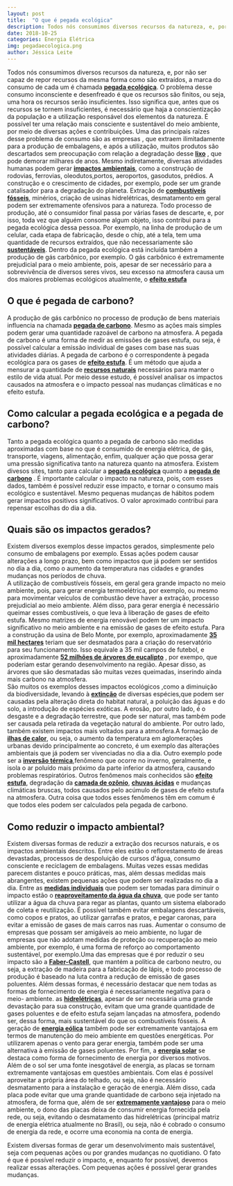 ```yaml
---
layout: post
title:  "O que é pegada ecológica"
description: Todos nós consumimos diversos recursos da natureza, e, por não ser capaz de repor recursos da mesma forma como são extraídos[...]
date: 2018-10-25
categories: Energia Elétrica
img: pegadaecologica.png
author: Jéssica Leite
---
```



Todos nós consumimos diversos recursos da natureza, e, por não ser capaz de repor recursos da mesma forma como são extraídos, a marca do consumo de cada um é chamada **[pegada ecológica](http://www.pegadaecologica.org.br/2015/index.php)**. O problema desse consumo inconsciente e desenfreado é que os recursos são finitos, ou seja, uma hora os recursos serão insuficientes. 
Isso significa que, antes que os recursos se tornem insuficientes, é necessário que haja a conscientização da população e a utilização responsável dos elementos da natureza. É possível ter uma relação mais consciente e sustentável do meio ambiente, por meio de diversas ações e contribuições.
Uma das principais raízes desse problema de consumo são as empresas , que extraem ilimitadamente para a produção de embalagens, e após a utilização, muitos produtos são descartados sem preocupação com relação a degradação desse **[lixo](https://www.fragmaq.com.br/blog/saiba-quais-os-danos-causados-pelo-descarte-inadequado-de-lixo-eletronico-ao-meio-ambiente/)** , que pode demorar milhares de anos.
Mesmo indiretamente, diversas atividades humanas podem gerar **[impactos ambientais](https://www.stoodi.com.br/blog/2018/04/19/impactos-ambientais-o-que-e-acao-do-homem-principais-causas-e-muito-mais-nesse-artigo-completo/)**, como a construção de rodovias, ferrovias, oleodutos,portos, aeroportos, gasodutos, prédios. A construção e o crescimento de cidades, por exemplo, pode ser um grande catalisador para a degradação do planeta. Extração de **[combustíveis fósseis](http://www.bioblog.com.br/combustiveis-fosseis-por-que-eles-prejudicam-o-meio-ambiente/)**, minérios, criação de usinas hidrelétricas, desmatamento em geral podem ser extremamente ofensivos para a natureza. 
Todo processo de produção, até o consumidor final passa por várias fases de descarte, e, por isso, toda vez que alguém consome algum objeto, isso contribui para a pegada ecológica dessa pessoa. Por exemplo, na linha de produção de um celular, cada etapa de fabricação, desde o chip, até a tela, tem uma quantidade de recursos extraídos, que não necessariamente são **[sustentáveis](https://www.todamateria.com.br/sustentabilidade/)**.
Dentro da pegada ecológica está incluída também a produção de gás carbônico, por exemplo. O gás carbônico é extremamente prejudicial para o meio ambiente, pois, apesar de ser necessário para a sobrevivência de diversos seres vivos, seu excesso na atmosfera causa um dos maiores problemas ecológicos atualmente, o **[efeito estufa](https://www.infoescola.com/quimica/dioxido-de-carbono/)**

<h2> O que é pegada de carbono? </h2>

A produção de gás carbônico no processo de produção de bens materiais influencia na chamada **[pegada de carbono](https://www.ecycle.com.br/3874-pegada-de-carbono)**. Mesmo as ações mais simples podem gerar uma quantidade razoável de carbono na atmosfera. A pegada de carbono é uma forma de medir as emissões de gases estufa, ou seja, é possível calcular a emissão individual de gases com base nas suas atividades diárias.
A pegada de carbono é o correspondente à pegada ecológica para os gases de **[efeito estufa](https://blog.waycarbon.com/2017/02/5-fontes-de-gases-de-efeito-estufa/)**. É um método que ajuda a mensurar a quantidade de **[recursos naturais](https://pt.wikipedia.org/wiki/Recurso_natural)** necessários para manter o estilo de vida atual. Por meio desse estudo, é possível analisar os impactos causados na atmosfera e o impacto pessoal nas mudanças climáticas e no efeito estufa.


<h2> Como calcular a pegada ecológica e a pegada de carbono? </h2>

Tanto a pegada ecológica quanto a pegada de carbono são medidas aproximadas com base no que é consumido de energia elétrica, de gás, transporte, viagens, alimentação, enfim, qualquer ação que possa gerar uma pressão significativa tanto na natureza quanto na atmosfera. Existem divesos sites, tanto para calcular a **[pegada ecológica](http://www.suapegadaecologica.com.br/)** quanto a **[pegada de carbono](http://www.iniciativaverde.org.br/calculadora/index.php#casa)** .
É importante calcular o impacto na natureza, pois, com esses dados, também é possível reduzir esse impacto, e tornar o consumo mais ecológico e sustentável. Mesmo pequenas mudanças de hábitos podem gerar impactos positivos significativos. O valor aproximado contribui para repensar escolhas do dia a dia.

<h2>Quais são os impactos gerados?</h2>

Existem diversos exemplos desse impactos gerados, simplesmente pelo consumo de embalagens por exemplo. Essas ações podem causar alterações a longo prazo, bem como impactos que já podem ser sentidos no dia a dia, como o aumento da temperatura nas cidades e grandes mudanças nos períodos de chuva.  
A utilização de combustíveis fósseis, em geral gera grande impacto no meio ambiente, pois, para gerar energia termoelétrica, por exemplo, ou mesmo para movimentar veículos de combustão deve haver a extração, processo prejudicial ao meio ambiente. Além disso, para gerar energia é necessário queimar esses combustíveis, o que leva à liberação de gases de efeito estufa.
Mesmo matrizes de energia renovável podem ter um impacto significativo no meio ambiente e na emissão de gases de efeito estufa. Para a construção da usina de Belo Monte, por exemplo, aproximadamente **[35 mil hectares](https://reporterbrasil.org.br/2015/11/derrubar-arvores-para-erguer-hidreletricas/)** teriam que ser desmatados para a criação do reservatório para seu funcionamento. Isso equivale a 35 mil campos de futebol, e aproximadamente **[52 milhões de árvores de eucalipto](http://revistagalileu.globo.com/EditoraGlobo/componentes/article/edg_article_print/0,3916,328774-1719-1,00.html)** , por exempo, que poderiam estar gerando desenvolvimento na região. Apesar disso, as árvores que são desmatadas são muitas vezes queimadas, inserindo ainda mais carbono na atmosfera.  
São muitos os exemplos desses impactos ecológicos ,como a diminuição da biodiversidade, levando à **[extinção](https://biomania.com.br/artigo/perda-de-biodiversidade)** de diversas espécies,que podem ser causadas pela alteração direta do habitat natural, a poluição das águas e do solo, a introdução de espécies exóticas. A erosão, por outro lado, é o desgaste e a degradação terrestre, que pode ser natural, mas também pode ser causada pela retirada da vegetação natural do ambiente.
Por outro lado, também existem impactos mais voltados para a atmosfera.A formação de **[ilhas de calor](https://www.infoescola.com/clima/ilha-de-calor/)**, ou seja, o aumento da temperatura em aglomerações urbanas devido principalmente ao concreto, é um exemplo das alterações ambientais que já podem ser vivenciadas no dia a dia. Outro exemplo pode ser a **[inversão térmica](https://www.todamateria.com.br/inversao-termica/)**,fenômeno que ocorre no inverno, geralmente, e isola o ar poluído mais próximo da parte inferior da atmosfera, causando problemas respiratórios.
 Outros fenômenos mais conhecidos são **[efeito estufa](https://www.significados.com.br/efeito-estufa/)**, degradação da **[camada de ozônio](https://www.wwf.org.br/natureza_brasileira/questoes_ambientais/camada_ozonio/)**, **[chuvas ácidas](https://pt.wikipedia.org/wiki/Chuva_%C3%A1cida)** e mudanças climáticas bruscas, todos causados pelo acúmulo de gases de efeito estufa na atmosfera. Outra coisa que todos esses fenômenos têm em comum é que todos eles podem ser calculados pela pegada de carbono.


<h2> Como reduzir o impacto ambiental? </h2>

Existem diversas formas de reduzir a extração dos recursos naturais, e os impactos ambientais descritos. Entre eles estão o reflorestamento de áreas devastadas, processos de despoluição de cursos d'água, consumo consciente e reciclagem de embalagens. Muitas vezes essas medidas parecem distantes e pouco práticas, mas, além dessas medidas mais abrangentes, existem pequenas ações que podem ser realizadas no dia a dia.
Entre as **[medidas individuais](http://pt.conscienciopedia.org/index.php/Lista_de_a%C3%A7%C3%B5es_ecol%C3%B3gicas)** que podem ser tomadas para diminuir o impacto estão o **[reaproveitamento da água da chuva](http://primariaenergia.com/blog/reaproveitamento-agua/)**, que pode ser tanto utilizar a água da chuva para regar as plantas, quanto um sistema elaborado de coleta e reutilização. É possível também evitar embalagens descartáveis, como copos e pratos, ao utilizar garrafas e pratos, e pegar caronas, para evitar a emissão de gases de mais carros nas ruas. 
Aumentar o consumo de empresas que possam ser amigáveis ao meio ambiente, no lugar de empresas que não adotam medidas de proteção ou recuperação ao meio ambiente, por exemplo, é uma forma de reforço ao comportamento sustentável, por exemplo.Uma das empresas que é por reduzir o seu impacto são a **[Faber-Castell](http://www.faber-castell.com.br/)**, que mantém a política de carbono neutro, ou seja, a extração de madeira para a fabricação de lápis, e todo processo de produção é baseado na luta contra a redução de emissão de gases poluentes.
Além dessas formas, é necessário destacar que nem todas as formas de fornecimento de energia é necessariamente negativa para o meio- ambiente. as **[hidrelétricas](https://pt.wikipedia.org/wiki/Usina_hidrel%C3%A9trica)**, apesar de ser necessária uma grande devastação para sua construção, evitam que uma grande quantidade de gases poluentes e de efeito estufa sejam lançadas na atmosfera, podendo ser, dessa forma, mais sustentável do que os combustíveis fósseis.
A geração de **[energia eólica](https://pt.wikipedia.org/wiki/Energia_e%C3%B3lica)** também pode ser extremamente vantajosa em termos de manutenção do meio ambiente em questões energéticas. Por utilizarem apenas o vento para gerar energia, também pode ser uma alternativa à emissão de gases poluentes. 
Por fim, a **[energia solar](http://primariaenergia.com/blog/entenda-energia-solar/)** se destaca como forma de fornecimento de energia por diversos motivos. Além de o sol ser uma fonte inesgotável de energia, as placas se tornam extremamente vantajosas em questões ambientais. Com elas é possível aproveitar a própria área do telhado, ou seja, não é necessário desmatamento para a instalação e geração de energia.
Além disso, cada placa pode evitar que uma grande quantidade de carbono seja injetado na atmosfera, de forma que, além de ser **[extremamente vantajoso](http://primariaenergia.com/blog/porque-nao-energia-solar/)** para o meio ambiente, o dono das placas deixa de consumir energia fornecida pela rede, ou seja, evitando o desmatamento das hidrelétricas (principal matriz de energia elétrica atualmente no Brasil), ou seja, não é cobrado o consumo de energia da rede, e ocorre uma economia na conta de energia.

Existem diversas formas de gerar um desenvolvimento mais sustentável, seja com pequenas ações ou por grandes mudanças no quotidiano. O fato é que é possível reduzir o impacto, e, enquanto for possível, devemos realizar essas alterações. Com pequenas ações é  possível gerar grandes mudanças.


